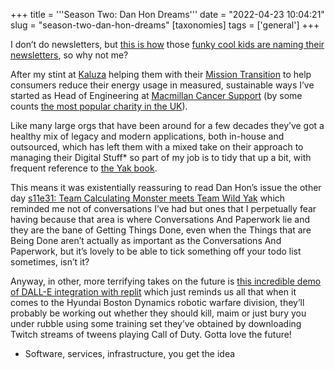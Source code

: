 +++
title = '''Season Two: Dan Hon Dreams'''
date = "2022-04-23 10:04:21"
slug = "season-two-dan-hon-dreams"
[taxonomies]
tags = ['general']
+++

 

I don&#8217;t do newsletters, but [this is how][1] those [funky cool kids are naming their newsletters][2], so why not me?

After my stint at [Kaluza][3] helping them with their [Mission Transition][4] to help consumers reduce their energy usage in measured, sustainable ways I&#8217;ve started as Head of Engineering at [Macmillan Cancer Support][5] (by some counts [the most popular charity in the UK][6]).

Like many large orgs that have been around for a few decades they&#8217;ve got a healthy mix of legacy and modern applications, both in-house and outsourced, which has left them with a mixed take on their approach to managing their Digital Stuff* so part of my job is to tidy that up a bit, with frequent reference to [the Yak book][7].

This means it was existentially reassuring to read Dan Hon&#8217;s issue the other day [s11e31: Team Calculating Monster meets Team Wild Yak][8] which reminded me not of conversations I&#8217;ve had but ones that I perpetually fear having because that area is where Conversations And Paperwork lie and they are the bane of Getting Things Done, even when the Things that are Being Done aren&#8217;t actually as important as the Conversations And Paperwork, but it&#8217;s lovely to be able to tick something off your todo list sometimes, isn&#8217;t it?

Anyway, in other, more terrifying takes on the future is [this incredible demo of DALL-E integration with replit][9] which just reminds us all that when it comes to the Hyundai Boston Dynamics robotic warfare division, they&#8217;ll probably be working out whether they should kill, maim or just bury you under rubble using some training set they&#8217;ve obtained by downloading Twitch streams of tweens playing Call of Duty. Gotta love the future!

* Software, services, infrastructure, you get the idea

 [1]: https://www.robinsloan.com/notes/newsletter-seasons/
 [2]: https://youtu.be/fiOMbqPHFwo?t=28
 [3]: https://www.kaluza.com/
 [4]: https://www.kaluza.com/mission-transition/
 [5]: https://www.macmillan.org.uk/
 [6]: https://yougov.co.uk/ratings/politics/popularity/charities-organisations/all
 [7]: https://www.oreilly.com/library/view/effective-devops/9781491926291/
 [8]: https://newsletter.danhon.com/archive/s11e31-team-calculating-monster-meets-team-wild/
 [9]: https://twitter.com/amasad/status/1514322225184223234\n